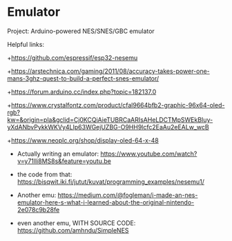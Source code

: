 # Emulator


Project: Arduino-powered NES/SNES/GBC emulator

Helpful links: 

+https://github.com/espressif/esp32-nesemu

+https://arstechnica.com/gaming/2011/08/accuracy-takes-power-one-mans-3ghz-quest-to-build-a-perfect-snes-emulator/

+https://forum.arduino.cc/index.php?topic=182137.0

+https://www.crystalfontz.com/product/cfal9664bfb2-graphic-96x64-oled-rgb?kw=&origin=pla&gclid=Cj0KCQiAieTUBRCaARIsAHeLDCTMpSWEkBIuy-yXdANbvPykkWKVy4LIp63WGejUZBG-O9HH9lcfc2EaAu2eEALw_wcB

+https://www.neoplc.org/shop/display-oled-64-x-48

+ Actually writing an emulator: https://www.youtube.com/watch?v=y71lli8MS8s&feature=youtu.be

+ the code from that: https://bisqwit.iki.fi/jutut/kuvat/programming_examples/nesemu1/

+ Another emu: https://medium.com/@fogleman/i-made-an-nes-emulator-here-s-what-i-learned-about-the-original-nintendo-2e078c9b28fe

+ even another emu, WITH SOURCE CODE: https://github.com/amhndu/SimpleNES
